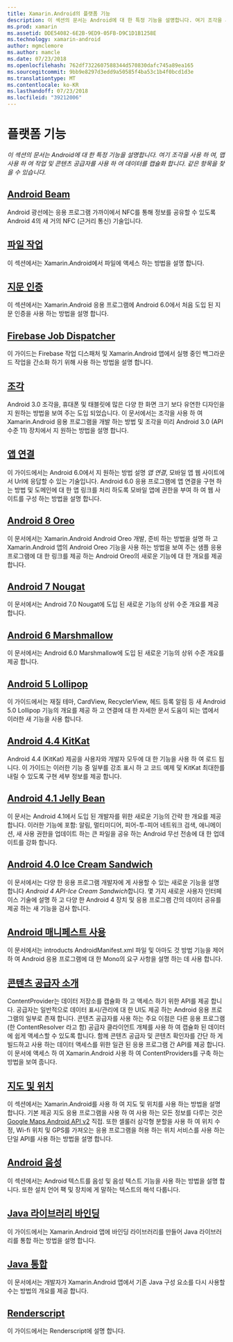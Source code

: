 ```yaml
---
title: Xamarin.Android의 플랫폼 기능
description: 이 섹션의 문서는 Android에 대 한 특정 기능을 설명합니다. 여기 조각을 사용 하 여, 맵 사용 하 여 작업 및 콘텐츠 공급자를 사용 하 여 데이터를 캡슐화 합니다. 같은 항목을 찾을 수 있습니다.
ms.prod: xamarin
ms.assetid: DDE54082-6E2B-9ED9-05FB-D9C1D1B1258E
ms.technology: xamarin-android
author: mgmclemore
ms.author: mamcle
ms.date: 07/23/2018
ms.openlocfilehash: 762df7322607588344d570830dafc745a89ea165
ms.sourcegitcommit: 9bb9e8297d3edd9a50585f4ba53c1b4f0bcd1d3e
ms.translationtype: MT
ms.contentlocale: ko-KR
ms.lasthandoff: 07/23/2018
ms.locfileid: "39212006"
---
```

# <a name="platform-features"></a>플랫폼 기능

_이 섹션의 문서는 Android에 대 한 특정 기능을 설명합니다. 여기 조각을 사용 하 여, 맵 사용 하 여 작업 및 콘텐츠 공급자를 사용 하 여 데이터를 캡슐화 합니다. 같은 항목을 찾을 수 있습니다._

## <a name="android-beamandroidplatformandroid-beammd"></a>[Android Beam](~/android/platform/android-beam.md)

Android 광선에는 응용 프로그램 가까이에서 NFC를 통해 정보를 공유할 수 있도록 Android 4의 새 거의 NFC (근거리 통신) 기술입니다.

## <a name="working-with-filesandroidplatformfilesindexmd"></a>[파일 작업](~/android/platform/files/index.md)

이 섹션에서는 Xamarin.Android에서 파일에 액세스 하는 방법을 설명 합니다.

## <a name="fingerprint-authenticationandroidplatformfingerprint-authenticationindexmd"></a>[지문 인증](~/android/platform/fingerprint-authentication/index.md)

이 섹션에서는 Xamarin.Android 응용 프로그램에 Android 6.0에서 처음 도입 된 지문 인증을 사용 하는 방법을 설명 합니다.


## <a name="firebase-job-dispatcherandroidplatformfirebase-job-dispatchermd"></a>[Firebase Job Dispatcher](~/android/platform/firebase-job-dispatcher.md)

이 가이드는 Firebase 작업 디스패처 및 Xamarin.Android 앱에서 실행 중인 백그라운드 작업을 간소화 하기 위해 사용 하는 방법을 설명 합니다.

##  <a name="fragmentsandroidplatformfragmentsindexmd"></a>[조각](~/android/platform/fragments/index.md)

Android 3.0 조각을, 휴대폰 및 태블릿에 많은 다양 한 화면 크기 보다 유연한 디자인을 지 원하는 방법을 보여 주는 도입 되었습니다. 이 문서에서는 조각을 사용 하 여 Xamarin.Android 응용 프로그램을 개발 하는 방법 및 조각을 미리 Android 3.0 (API 수준 11) 장치에서 지 원하는 방법을 설명 합니다.



## <a name="app-linkingandroidplatformapp-linkingmd"></a>[앱 연결](~/android/platform/app-linking.md)

이 가이드에서는 Android 6.0에서 지 원하는 방법 설명 _앱 연결_, 모바일 앱 웹 사이트에서 Url에 응답할 수 있는 기술입니다. Android 6.0 응용 프로그램에 앱 연결을 구현 하는 방법 및 도메인에 대 한 앱 링크를 처리 하도록 모바일 앱에 권한을 부여 하 여 웹 사이트를 구성 하는 방법을 설명 합니다.



##  <a name="android-8-oreoandroidplatformoreomd"></a>[Android 8 Oreo](~/android/platform/oreo.md)

이 문서에서는 Xamarin.Android Android Oreo 개발, 준비 하는 방법을 설명 하 고 Xamarin.Android 앱의 Android Oreo 기능을 사용 하는 방법을 보여 주는 샘플 응용 프로그램에 대 한 링크를 제공 하는 Android Oreo의 새로운 기능에 대 한 개요를 제공 합니다.



##  <a name="android-7-nougatandroidplatformnougatmd"></a>[Android 7 Nougat](~/android/platform/nougat.md)

이 문서에서는 Android 7.0 Nougat에 도입 된 새로운 기능의 상위 수준 개요를 제공 합니다.




##  <a name="android-6-marshmallowandroidplatformmarshmallowmd"></a>[Android 6 Marshmallow](~/android/platform/marshmallow.md)

이 문서에서는 Android 6.0 Marshmallow에 도입 된 새로운 기능의 상위 수준 개요를 제공 합니다.




##  <a name="android-5-lollipopandroidplatformlollipopmd"></a>[Android 5 Lollipop](~/android/platform/lollipop.md)

이 가이드에서는 재질 테마, CardView, RecyclerView, 헤드 등록 알림 등 새 Android 5.0 Lollipop 기능의 개요를 제공 하 고 연결에 대 한 자세한 문서 도움이 되는 앱에서 이러한 새 기능을 사용 합니다.



##  <a name="android-44-kitkatandroidplatformkitkatmd"></a>[Android 4.4 KitKat](~/android/platform/kitkat.md)

Android 4.4 (KitKat) 제공을 사용자와 개발자 모두에 대 한 기능을 사용 하 여 로드 됩니다. 이 가이드는 이러한 기능 중 일부를 강조 표시 하 고 코드 예제 및 KitKat 최대한를 내릴 수 있도록 구현 세부 정보를 제공 합니다.




##  <a name="android-41-jelly-beanandroidplatformjelly-beanmd"></a>[Android 4.1 Jelly Bean](~/android/platform/jelly-bean.md)

이 문서는 Android 4.1에서 도입 된 개발자를 위한 새로운 기능의 간략 한 개요를 제공 합니다. 이러한 기능에 포함: 알림, 멀티미디어, 피어-투-피어 네트워크 검색, 애니메이션, 새 사용 권한을 업데이트 하는 큰 파일을 공유 하는 Android 무선 전송에 대 한 업데이트를 강화 합니다.



##  <a name="android-40-ice-cream-sandwichandroidplatformice-cream-sandwichmd"></a>[Android 4.0 Ice Cream Sandwich](~/android/platform/ice-cream-sandwich.md)

이 문서에서는 다양 한 응용 프로그램 개발자에 게 사용할 수 있는 새로운 기능을 설명 합니다 *Android 4 API-Ice Cream Sandwich*합니다.
몇 가지 새로운 사용자 인터페이스 기술에 설명 하 고 다양 한 Android 4 장치 및 응용 프로그램 간의 데이터 공유를 제공 하는 새 기능을 검사 합니다.


##  <a name="working-with-the-android-manifestandroid-manifestmd"></a>[Android 매니페스트 사용](android-manifest.md)

이 문서에서는 introducts AndroidManifest.xml 파일 및 아마도 것 방법 기능을 제어 하 여 Android 응용 프로그램에 대 한 Mono의 요구 사항을 설명 하는 데 사용 합니다.


##  <a name="introduction-to-content-providersandroidplatformcontent-providersindexmd"></a>[콘텐츠 공급자 소개](~/android/platform/content-providers/index.md)

ContentProvider는 데이터 저장소를 캡슐화 하 고 액세스 하기 위한 API를 제공 합니다. 공급자는 일반적으로 데이터 표시/관리에 대 한 UI도 제공 하는 Android 응용 프로그램의 일부로 존재 합니다. 콘텐츠 공급자를 사용 하는 주요 이점은 다른 응용 프로그램 (한 ContentResolver 라고 함) 공급자 클라이언트 개체를 사용 하 여 캡슐화 된 데이터에 쉽게 액세스할 수 있도록 합니다. 함께 콘텐츠 공급자 및 콘텐츠 확인자를 간단 하 게 빌드하고 사용 하는 데이터 액세스를 위한 일관 된 응용 프로그램 간 API를 제공 합니다. 이 문서에 액세스 하 여 Xamarin.Android 사용 하 여 ContentProviders를 구축 하는 방법을 보여 줍니다.



##  <a name="maps-and-locationandroidplatformmaps-and-locationindexmd"></a>[지도 및 위치](~/android/platform/maps-and-location/index.md)

이 섹션에서는 Xamarin.Android를 사용 하 여 지도 및 위치를 사용 하는 방법을 설명 합니다. 기본 제공 지도 응용 프로그램을 사용 하 여 사용 하는 모든 정보를 다루는 것은 [Google Maps Android API v2](https://developers.google.com/maps/documentation/android/) 직접. 또한 셀룰러 삼각형 분할을 사용 하 여 위치 수정, Wi-fi 위치 및 GPS를 가져오는 응용 프로그램을 허용 하는 위치 서비스를 사용 하는 단일 API를 사용 하는 방법을 설명 합니다.



## <a name="android-speechandroidplatformspeechmd"></a>[Android 음성](~/android/platform/speech.md)

이 섹션에서는 Android 텍스트를 음성 및 음성 텍스트 기능을 사용 하는 방법을 설명 합니다. 또한 설치 언어 팩 및 장치에 게 말하는 텍스트의 해석 다룹니다.


##  <a name="binding-a-java-librarybinding-java-libraryindexmd"></a>[Java 라이브러리 바인딩](binding-java-library/index.md)

이 가이드에서는 Xamarin.Android 앱에 바인딩 라이브러리를 만들어 Java 라이브러리를 통합 하는 방법을 설명 합니다.

##  <a name="java-integrationjava-integrationindexmd"></a>[Java 통합](java-integration/index.md)

이 문서에서는 개발자가 Xamarin.Android 앱에서 기존 Java 구성 요소를 다시 사용할 수는 방법의 개요를 제공 합니다.

##  <a name="renderscriptrenderscriptmd"></a>[Renderscript](renderscript.md)

이 가이드에서는 Renderscript에 설명 합니다.

